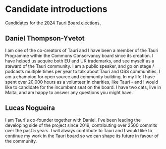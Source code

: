 # Candidate introductions

Candidates for the [2024 Tauri Board elections](README.md).

## Daniel Thompson-Yvetot

I am one of the co-creators of Tauri and I have been a member of the Tauri Programme within the Commons Conservancy board since its creation. I have helped us acquire both EU and UK trademarks, and see myself as a steward of the Tauri community. I am a public speaker, and go on stage / podcasts multiple times per year to talk about Tauri and OSS communities. I am a champion for open source and community building. In my life I have spent over 20,000 hours as a volunteer in charities, like Tauri - and I would like to candidate for the incumbent seat on the board. I have two cats, live in Malta, and am happy to answer any questions you might have.

## Lucas Nogueira

I am Tauri's co-founder together with Daniel. I've been leading the developing side of the project since 2019, contributing over 2500 commits over the past 5 years. I will always contribute to Tauri and I would like to continue my work in the Tauri board so we can shape its future in favour of the community.
